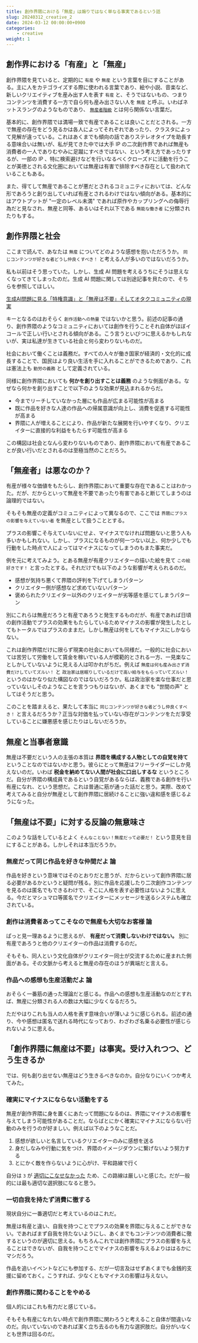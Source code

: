```yaml
---
title: 創作界隈における「無産」は煽りではなく単なる事実であるという話
slug: 20240312_creative_2
date: 2024-03-12 00:00:00+0900
categories:
    - creative
weight: 1
---
```


## 創作界における「有産」と「無産」

創作界隈を見ていると、定期的に `有産` や `無産` という言葉を目にすることがある。主に人をカテゴライズする際に使われる言葉であり、絵や小説、音楽など、新しいクリエイティブを産み出す人を表す `有産` と、そうではないもの、つまりコンテンツを消費する一方で自ら何も産み出さない人を `無産` と呼ぶ。いわばネットスラングのようなものであり、 [`無産者階級`](https://ja.wikipedia.org/wiki/%E3%83%97%E3%83%AD%E3%83%AC%E3%82%BF%E3%83%AA%E3%82%A2%E3%83%BC%E3%83%88#:~:text=%E3%83%97%E3%83%AD%E3%83%AC%E3%82%BF%E3%83%AA%E3%82%A2%E3%83%BC%E3%83%88%EF%BC%88%E3%83%89%E3%82%A4%E3%83%84%E8%AA%9E%3A%20Proletariat%EF%BC%89,%E8%80%85%E3%81%AF%E3%83%97%E3%83%AD%E3%83%AC%E3%82%BF%E3%83%AA%E3%82%A2%E3%81%A8%E5%91%BC%E3%81%B0%E3%82%8C%E3%82%8B%E3%80%82) とは何ら関係ない言葉だ。

基本的に、創作界隈では満場一致で有産であることは良いことだとされる。一方で無産の存在をどう見るかは各人によってそれぞれであったり、クラスタによって見解が違っている。これはあくまでも傾向の話でありステレオタイプを助長する意味合いは無いが、私が見てきた中では大手 IP の二次創作界であれば無産も消費者の一人でありむやみに足蹴にすべきではない、という考え方であったりするが、一部の IP 、特に検索避けなどを行いなるべくクローズドに活動を行うことが美徳とされる文化圏においては無産は有害で排除すべき存在として扱われていることもある。

また、得てして無産であることが悪だとされるコミュニティにおいては、どんな形であろうと創り出していれば有産とされるわけではない傾向がある。基本的にはアウトプットが "一定のレベル未満" であれば原作やカップリングへの侮辱行為だと見なされ、無産と同等、あるいはそれ以下である `無能な働き者` に分類されたりもする。

## 創作界隈と社会

ここまで読んで、あなたは `無産` についてどのような感想を抱いただろうか。 `同じコンテンツが好きな者どうし仲良くすべき！` と考える人が多いのではないだろうか。

私も以前はそう思っていた。しかし、生成 AI 問題を考えるうちにそうは思えなくなってきてしまったのだ。生成 AI 問題に関しては別途記事を貝たので、そちらを参照してほしい。

[生成AI問題に見る「特権意識」と「無産は不要」そしてオタクコミュニティの現実](https://zeriyoshi.github.io/blog/p/20240311_creative/)

キーとなるのはおそらく `創作活動への熱量` ではないかと思う。前述の記事の通り、創作界隈のようなコミュニティにおいては創作を行うことそれ自体がほぼイコールで正しい行いとされる傾向がある。こう言うといびつに思えるかもしれないが、実は私達が生きている社会と何ら変わりないものだ。

社会において働くことは義務だ。すべての人々が働き国家が経済的・文化的に成長することで、国民はより良い生活を手に入れることができるためであり、これは憲法上も `勤労の義務` として定義されている。

同様に創作界隈においても **何かを創り出すことは義務** のような側面がある。なぜなら何かを創り出すことで以下のような効果が見込まれるからだ。

- 今までリーチしていなかった層にも作品が広まる可能性が高まる
- 既に作品を好きな人達の作品への帰属意識が向上し、消費を促進する可能性が高まる
- 界隈に人が増えることにより、作品が新たな展開を行いやすくなり、クリエイターに直接的な利益をもたらす可能性が高まる

この構図は社会となんら変わりないものであり、創作界隈において有産であることが良い行いだとされるのは至極当然のことだろう。

## 「無産者」は悪なのか？

有産が様々な価値をもたらし、創作界隈において重要な存在であることはわかった。だが、だからといって無産を不要であったり有害であると断じてしまうのは論理的ではない。

そもそも無産の定義がコミュニティによって異なるので、ここでは `界隈にプラスの影響を与えていない者` を無産として扱うこととする。

プラスの影響こそ与えていないにせよ、マイナスでなければ問題ないと思う人も多いかもしれない。しかし、プラスになるものが何一つない以上、何か少しでも行動をした時点で人によってはマイナスになってしまうのもまた事実だ。

例を元に考えてみよう。とある無産が有産クリエイターの描いた絵を見て `この絵好きです！` と言ったとする。それだけでも以下のような影響が考えられるのだ。

- 感想が気持ち悪くて界隈の評判を下げてしまうパターン
- クリエイター側が感想など求めていないパターン
- 褒められたクリエイター以外のクリエイターが劣等感を感じてしまうパターン

別にこれらは無産だろうと有産であろうと発生するものだが、有産であれば日頃の創作活動でプラスの効果をもたらしているためマイナスの影響が発生したとしてもトータルではプラスのままだ。しかし無産は何をしてもマイナスにしかならない。

これは創作界隈だけに限らず現実の社会においても同様だ。一般的に社会においては苦労して労働をして賃金を稼いでいる人が模範的とされる一方、一見楽なことしかしていないように見える人は叩かれがちだ。例えば `無産は何も産み出さず消費だけしていてズルい！` と `政治家は居眠りしているだけで高い給与をもらっていてズルい！` というのはかなり似た構図なのではないだろうか。私は政治家を楽な仕事だと思っていないしそのようなことを言うつもりはないが、あくまでも "世間の声" としてはそうだと思う。

このことを踏まえると、果たして本当に `同じコンテンツが好きな者どうし仲良くすべき！` と言えるだろうか？正当な対価を払っていない存在がコンテンツをただ享受していることに嫌悪感を感じたりはしないだろうか。

## 無産と当事者意識

無産は不要だという人の主張の本質は **界隈を構成する人物としての自覚を持て** ということなのではないかと思う。彼らにとって無産はフリーライダーにしか見えないのだ。いわば **税金を納めてない人間が社会に口出しするな** というところだ。自分が界隈の構成員であるという自覚があるならば、義務である創作を行い有産になれ、という思想だ。これは普通に筋が通った話だと思う。実際、改めて考えてみると自分が無産として創作界隈に居続けることに強い違和感を感じるようになった。

## 「無産は不要」に対する反論の無意味さ

このような話をしているとよく `そんなことない！無産だって必要だ！` という意見を目にすることがある。しかしそれは本当だろうか。

### 無産だって同じ作品を好きな仲間だよ 論

作品を好きという意味ではそのとおりだと思うが、だからといって創作界隈に居る必要があるかというと疑問が残る。別に作品を応援したり二次創作コンテンツを見るのは匿名でもできるわけで、そこに人格を表す必要性はないように思える。今だとマシュマロ等匿名でクリエイターにメッセージを送るシステムも確立されている。

### 創作は消費者あってこそなので無産も大切なお客様 論

ぱっと見一理あるように思えるが、 **有産だって消費しないわけではない。** 別に有産であろうと他のクリエイターの作品は消費するのだ。

そもそも、同人という文化自体がクリエイター同士が交流するために産まれた側面がある。その文脈から考えると無産の存在のほうが異端だと言える。

### 作品への感想も生産活動だよ 論

おそらく一番筋の通った理論だと感じる。作品への感想も生産活動なのだとすれば、無産に分類される人の数は大幅に少なくなるだろう。

ただやはりこれも当人の人格を表す意味合いが薄いように感じられる。前述の通り、今や感想は匿名で送れる時代になっており、わざわざ名乗る必要性が感じられないように思える。

## 「創作界隈に無産は不要」は事実。受け入れつつ、どう生きるか

では、何も創り出せない無産はどう生きるべきなのか。自分なりにいくつか考えてみた。

### 確実にマイナスにならない活動をする

無産が創作界隈に身を置くにあたって問題になるのは、界隈にマイナスの影響を与えてしまう可能性があることだ。ならばとにかく確実にマイナスにならない行動のみを行うのが好ましい。例えば以下のようなことだ。

1. 感想が欲しいと名言しているクリエイターのみに感想を送る
2. 身だしなみや行動に気をつけ、界隈のイメージダウンに繋げないよう努力する
3. とにかく敵を作らないように心がけ、平和路線で行く

自分は `3` が [適切にこなせなかった](https://zeriyoshi.github.io/blog/p/2024020201_jcdk_dict_feel/) ため、この路線は厳しいと感じた。だが一般的には最も適切な選択肢になると思う。

### 一切自我を持たず消費に徹する

現状自分に一番適切だと考えているのはこれだ。

無産は有産と違い、自我を持つことでプラスの効果を界隈に与えることができない。であればまず自我を持たないようにし、あくまでもコンテンツの消費者に徹するというのが適切に思える。もちろんこれでは創作界隈にプラスの影響を与えることはできないが、自我を持つことでマイナスの影響を与えるよりははるかにマシだろう。

作品を追いイベントなどにも参加する、だが一切言及はせずあくまでも金銭的支援に留めておく。こうすれば、少なくともマイナスの影響は与えない。

### 創作界隈に関わることをやめる

個人的にはこれも有力だと感じている。

そもそも有産になれない時点で創作界隈に関わろうと考えること自体が間違いなのだ。向いていないのであれば潔く立ち去るのも有力な選択肢だ。自分がいなくとも世界は回るのだ。
